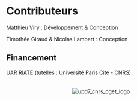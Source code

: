 # Contributeurs


Matthieu Viry : Développement & Conception


Timothée Giraud & Nicolas Lambert : Conception



## Financement

[UAR RIATE](https://riate.cnrs.fr) (tutelles : Université Paris Cité - CNRS)

<div style="text-align:center;padding:20px;">
<img src="img/bandologo.png" alt="upd7_cnrs_cget_logo" style="max-height:60px;">
</div>
